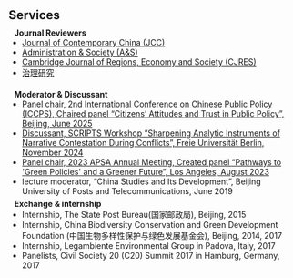 <h1 id="services"></h1>

<h2 style="margin: 60px 0px 10px;">Services</h2>

<h4 style="margin:0 10px 0;">Journal Reviewers</h4>

<ul style="margin:0 0 20px;">
  <li><a href="https://www.tandfonline.com/journals/cjcc20"><autocolor>Journal of Contemporary China (JCC)</autocolor></a></li>
  <li><a href="https://journals.sagepub.com/home/aasb"><autocolor>Administration & Society (A&S)</autocolor></a></li>
  <li><a href="https://academic.oup.com/cjres"><autocolor>Cambridge Journal of Regions, Economy and Society (CJRES)</autocolor></a></li>
  <li><a href="http://journal08.magtech.org.cn/Jwk3_zlyj/CN/1007-9092/home.shtml"><autocolor>治理研究</autocolor></a></li>
</ul>

<h4 style="margin:0 10px 0;">Moderator & Discussant</h4>

<ul style="margin:0 0 5px;">
  <li><a href="https://iccps.bnu.edu.cn/"><autocolor>Panel chair, 2nd International Conference on Chinese Public Policy (ICCPS), Chaired panel “Citizens’ Attitudes and Trust in Public Policy”, Beijing, June 2025</autocolor></a></li>
  <li><a href="https://list.epsanet.org/empathy/attachment/141401"><autocolor>Discussant, SCRIPTS Workshop “Sharpening Analytic Instruments of Narrative Contestation During Conflicts”, Freie Universität Berlin, November 2024</autocolor></a></li>
  <li><a href="https://convention2.allacademic.com/one/apsa/apsa23/"><autocolor>Panel chair, 2023 APSA Annual Meeting, Created panel “Pathways to 'Green Policies' and a Greener Future”, Los Angeles, August 2023</autocolor></a></li>
  <li><autocolor>lecture moderator, “China Studies and Its Development”, Beijing University of Posts and Telecommunications, June 2019</autocolor></li>
</ul>

<h4 style="margin:0 10px 0;">Exchange & internship</h4>

<ul style="margin:0 0 5px;">
  <li><autocolor>Internship, The State Post Bureau(国家邮政局), Beijing, 2015</autocolor></li>
  <li><autocolor>Internship, China Biodiversity Conservation and Green Development Foundation (中国生物多样性保护与绿色发展基金会), Beijing, 2014, 2017</autocolor></li>
  <li><autocolor>Internship, Legambiente Environmental Group in Padova, Italy, 2017</autocolor></li>
  <li><autocolor>Panelists, Civil Society 20 (C20) Summit 2017 in Hamburg, Germany, 2017</autocolor></li>
</ul>





